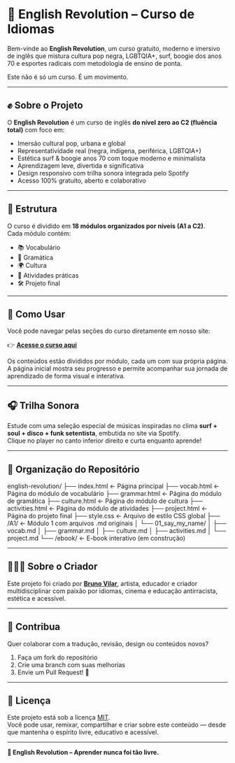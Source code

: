 # 🌊 English Revolution – Curso de Idiomas 

Bem-vinde ao **English Revolution**, um curso gratuito, moderno e imersivo de inglês que mistura cultura pop negra, LGBTQIA+, surf, boogie dos anos 70 e esportes radicais com metodologia de ensino de ponta.  

Este não é só um curso. É um movimento.

---

## ✊ Sobre o Projeto

O **English Revolution** é um curso de inglês **do nível zero ao C2 (fluência total)** com foco em:

- Imersão cultural pop, urbana e global  
- Representatividade real (negra, indígena, periférica, LGBTQIA+)  
- Estética surf & boogie anos 70 com toque moderno e minimalista  
- Aprendizagem leve, divertida e significativa  
- Design responsivo com trilha sonora integrada pelo Spotify  
- Acesso 100% gratuito, aberto e colaborativo

---

## 🧱 Estrutura

O curso é dividido em **18 módulos organizados por níveis (A1 a C2)**.  
Cada módulo contém:

- 📚 Vocabulário  
- 🧠 Gramática  
- 🌍 Cultura  
- 🎯 Atividades práticas  
- 🛠️ Projeto final

---

## 🚀 Como Usar

Você pode navegar pelas seções do curso diretamente em nosso site:

👉 [**Acesse o curso aqui**](https://brunovilareusebio.github.io/english-revolution/)

Os conteúdos estão divididos por módulo, cada um com sua própria página. A página inicial mostra seu progresso e permite acompanhar sua jornada de aprendizado de forma visual e interativa.

---

## 🎧 Trilha Sonora

Estude com uma seleção especial de músicas inspiradas no clima **surf + soul + disco + funk setentista**, embutida no site via Spotify.  
Clique no player no canto inferior direito e curta enquanto aprende!

---

## 📂 Organização do Repositório

english-revolution/
├── index.html ← Página principal
├── vocab.html ← Página do módulo de vocabulário
├── grammar.html ← Página do módulo de gramática
├── culture.html ← Página do módulo de cultura
├── activities.html ← Página do módulo de atividades
├── project.html ← Página do projeto final
├── style.css ← Arquivo de estilo CSS global
├── /A1/ ← Módulo 1 com arquivos .md originais
│ └── 01_say_my_name/
│ ├── vocab.md
│ ├── grammar.md
│ ├── culture.md
│ ├── activities.md
│ └── project.md
└── /ebook/ ← E-book interativo (em construção)


---

## 👨🏾‍💻 Sobre o Criador

Este projeto foi criado por [**Bruno Vilar**](https://github.com/brunovilareusebio), artista, educador e criador multidisciplinar com paixão por idiomas, cinema e educação antirracista, estética e acessível.

---

## 📢 Contribua

Quer colaborar com a tradução, revisão, design ou conteúdos novos?

1. Faça um fork do repositório  
2. Crie uma branch com suas melhorias  
3. Envie um Pull Request! 💛  

---

## 📜 Licença

Este projeto está sob a licença [MIT](https://opensource.org/licenses/MIT).  
Você pode usar, remixar, compartilhar e criar sobre este conteúdo — desde que mantenha o espírito livre, educativo e acessível.

---

**🌊 English Revolution – Aprender nunca foi tão livre.**
